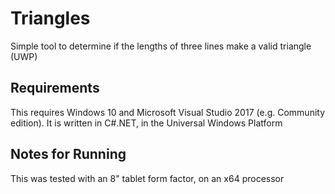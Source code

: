 # Triangles
Simple tool to determine if the lengths of three lines make a valid triangle (UWP)

## Requirements
This requires Windows 10 and Microsoft Visual Studio 2017 (e.g. Community edition).
It is written in C#.NET, in the Universal Windows Platform

## Notes for Running
This was tested with an 8" tablet form factor, on an x64 processor
